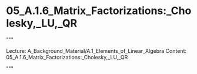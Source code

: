 # 05_A.1.6_Matrix_Factorizations:_Cholesky,_LU,_QR

"""

Lecture: A_Background_Material/A.1_Elements_of_Linear_Algebra
Content: 05_A.1.6_Matrix_Factorizations:_Cholesky,_LU,_QR

"""

